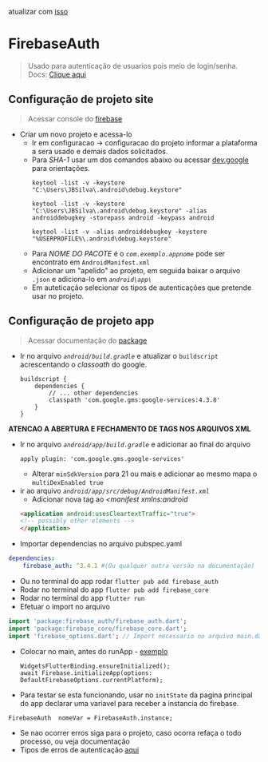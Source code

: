 atualizar com [isso](../../../../Apps/todo_list_provider/archive/confg_firebase_auth.md)

# FirebaseAuth
>Usado para autenticação de usuarios pois meio de login/senha.<br>
Docs: [Clique aqui](https://pub.dev/packages/firebase_auth)<br>
## Configuração de projeto site

> Acessar console do [firebase](https://console.firebase.google.com/)
- Criar um novo projeto e acessa-lo
    - Ir em configuracao -> configuracao do projeto informar a plataforma a sera usado e demais dados solicitados.
    - Para *SHA-1* usar um dos comandos abaixo ou acessar [dev.google](https://developers.google.com/android/guides/client-auth) para orientações.
        ```
        keytool -list -v -keystore "C:\Users\JBSilva\.android\debug.keystore"
        ```	
        ```									    
        keytool -list -v -keystore "C:\Users\JBSilva\.android\debug.keystore" -alias androiddebugkey -storepass android -keypass android 
        ```
        ```       
        keytool -list -v -alias androiddebugkey -keystore "%USERPROFILE%\.android\debug.keystore"
        ```
    - Para *NOME DO PACOTE* é o *```com.exemplo.appnome```* pode ser encontrato em ```AndroidManifest.xml```
    - Adicionar um "apelido" ao projeto, em seguida baixar o arquivo ```.json``` e adiciona-lo em *```android\app\```*
    - Em auteticação selecionar os tipos de autenticações que pretende usar no projeto.

## Configuração de projeto app
> Acessar documentação do [package](https://pub.dev/packages/firebase_auth)
- Ir no arquivo *```android/build.gradle```* e atualizar o ```buildscript``` acrescentando o *classoath* do google.
    ``` 
    buildscript {
        dependencies {
            // ... other dependencies
            classpath 'com.google.gms:google-services:4.3.8'
        }
    }
    ```
**ATENCAO A ABERTURA E FECHAMENTO DE TAGS NOS ARQUIVOS XML**
- Ir no arquivo *```android/app/build.gradle```* e adicionar ao final do arquivo
    ``` 
    apply plugin: 'com.google.gms.google-services'
    ```
    - Alterar ```minSdkVersion``` para 21 ou mais e adicionar ao mesmo mapa o ```multiDexEnabled true```
- ir ao arquivo *```android/app/src/debug/AndroidManifest.xml```*
    - Adicionar nova tag ao *<manifest xmlns:android*
    ```html
    <application android:usesCleartextTraffic="true">
    <!-- possibly other elements -->
    </application>
    ```
- Importar dependencias no arquivo pubspec.yaml
```yaml
dependencies:
    firebase_auth: ^3.4.1 #(Ou qualquer outra versão na documentação)
```
- Ou no terminal do app rodar ```flutter pub add firebase_auth```
- Rodar no terminal do app ```flutter pub add firebase_core```
- Rodar no terminal do app ```flutter run```
- Efetuar o import no arquivo
```dart
import 'package:firebase_auth/firebase_auth.dart';
import 'package:firebase_core/firebase_core.dart';
import 'firebase_options.dart'; // Import necessario no arquivo main.dart
```
- Colocar no main, antes do runApp - [exemplo](../../../../Img/mainFireBase.jpg)
    ```
    WidgetsFlutterBinding.ensureInitialized();
    await Firebase.initializeApp(options: DefaultFirebaseOptions.currentPlatform);
    ```
- Para testar se esta funcionando, usar no ```initState``` da pagina principal do app declarar uma variavel para receber a instancia do firebase.
```
FirebaseAuth  nomeVar = FirebaseAuth.instance;
```
- Se nao ocorrer erros siga para o projeto, caso ocorra refaça o todo processo, ou veja documentação
- Tipos de erros de autenticação [aqui](https://firebase.google.com/docs/auth/admin/errors?hl=pt-br)
